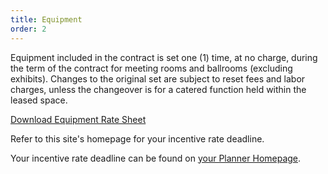 ```yaml
---
title: Equipment
order: 2
---
```


Equipment included in the contract is set one (1) time, at no charge, during the term of the contract for meeting rooms and ballrooms (excluding exhibits). Changes to the original set are subject to reset fees and labor charges, unless the changeover is for a catered function held within the leased space.

[Download Equipment Rate Sheet](https://assets.austinconventioncenter.com/2023/ACC_Equipment_Services_FY2023_v2.pdf)

Refer to this site's homepage for your incentive rate deadline.

Your incentive rate deadline can be found on [your Planner Homepage](/).
